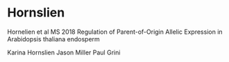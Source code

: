 # Hornslien
Hornelien et al MS 2018 Regulation of Parent-of-Origin Allelic Expression in Arabidopsis thaliana endosperm

Karina Hornslien
Jason Miller
Paul Grini

